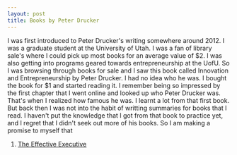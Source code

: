 ```yaml
---
layout: post
title: Books by Peter Drucker
--- 
```


I was first introduced to Peter Drucker's writing somewhere around 2012. I was a graduate student at the University of Utah. I was a fan of library sale's where I could pick up most books for an average value of $2. I was also getting into programs geared towards entrepreneurship at the UofU. So I was browsing through books for sale and I saw this book called Innovation and Entrepreneurship by Peter Drucker. I had no idea who he was. I bought the book for $1 and started reading it. I remember being so impressed by the first chapter that I went online and looked up who Peter Drucker was. That's when I realized how famous he was. I learnt a lot from that first book. But back then I was not into the habit of writting summaries for books that I read. I haven't put the knowledge that I got from that book to practice yet, and I regret that I didn't seek out more of his books. So I am making a promise to myself that 

1. [The Effective Executive](01_the_effective_executive.md)
